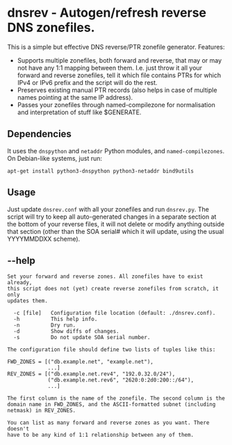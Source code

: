 # dnsrev - Autogen/refresh reverse DNS zonefiles.

This is a simple but effective DNS reverse/PTR zonefile generator.
Features:

 * Supports multiple zonefiles, both forward and reverse, that may or
   may not have any 1:1 mapping between them. I.e. just throw it all
   your forward and reverse zonefiles, tell it which file contains PTRs
   for which IPv4 or IPv6 prefix and the script will do the rest.
 * Preserves existing manual PTR records (also helps in case of multiple
   names pointing at the same IP address).
 * Passes your zonefiles through named-compilezone for normalisation and
   interpretation of stuff like $GENERATE.

## Dependencies

It uses the `dnspython` and `netaddr` Python modules, and
`named-compilezones`. On Debian-like systems, just run:

```
apt-get install python3-dnspython python3-netaddr bind9utils
```

## Usage

Just update `dnsrev.conf` with all your zonefiles and run `dnsrev.py`.
The script will try to keep all auto-generated changes in a separate
section at the bottom of your reverse files, it will not delete or
modify anything outside that section (other than the SOA serial# which
it will update, using the usual YYYYMMDDXX scheme).

## --help

```
Set your forward and reverse zones. All zonefiles have to exist already,
this script does not (yet) create reverse zonefiles from scratch, it only
updates them.

  -c [file]   Configuration file location (default: ./dnsrev.conf).
  -h          This help info.
  -n          Dry run.
  -d          Show diffs of changes.
  -s          Do not update SOA serial number.

The configuration file should define two lists of tuples like this:

FWD_ZONES = [("db.example.net", "example.net"),
             ...]
REV_ZONES = [("db.example.net.rev4", "192.0.32.0/24"),
             ("db.example.net.rev6", "2620:0:2d0:200::/64"),
             ...]

The first column is the name of the zonefile. The second column is the
domain name in FWD_ZONES, and the ASCII-formatted subnet (including   
netmask) in REV_ZONES.

You can list as many forward and reverse zones as you want. There doesn't
have to be any kind of 1:1 relationship between any of them.
```
